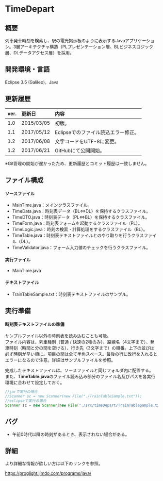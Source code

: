 # TimeDepart

## 概要
列車発車時刻を検索し、駅の電光掲示板のように表示するJavaアプリケーション。3層アーキテクチャ構造（PLプレゼンテーション層、BLビジネスロジック層、DLデータアクセス層）を採用。

## 開発環境・言語
Eclipse 3.5 (Galileo)，Java

## 更新履歴
|ver.|更新日|内容|
|:-|:-|:-|
|1.0|2015/03/05|初版。|
|1.1|2017/05/12|Eclipseでのファイル読込エラー修正。|
|1.2|2017/06/08|文字コードをUTF-8に変更。|
|1.2|2017/06/21|GitHubにて公開開始。|

※Git管理の開始が遅かったため、更新履歴とコミット履歴は一致しません。

## ファイル構成
#### ソースファイル
- MainTime.java：メインクラスファイル。
- TimeData.java：時刻表データ（BL⇔DL）を保持するクラスファイル。
- TimeDTO.java：時刻表データ（PL⇔BL）を保持するクラスファイル。
- TimeForm.java：時刻表フォームを起動するクラスファイル（PL）。
- TimeLogic.java：時刻の検索・計算処理をするクラスファイル（BL）。
- TimeTable.java：時刻表テキストファイルとのやり取りを行うクラスファイル（DL）。
- TimeValidator.java：フォーム入力値のチェックを行うクラスファイル。

#### 実行ファイル
- MainTime.java

#### テキストファイル
- TrainTableSample.txt：時刻表テキストファイルのサンプル。

## 実行準備
#### 時刻表テキストファイルの準備
サンプルファイル以外の時刻表を読み込むことも可能。  
ファイル内容は、列車種別（普通 / 快速の2種のみ）、路線名（4文字まで）、発車時刻（時間と分の間を空ける）、行き先（3文字まで）の順番。上下の並びは必ず時刻が早い順に。項目の間は全て半角スペース。最後の行に改行を入れるとエラーになるので注意。詳細はサンプルファイルを参照。

完成したテキストファイルは、ソースファイルと同じフォルダ内に配置する。
また、**TimeTable.java**のファイル読み込み部分のファイル名及びパスを各実行環境に合わせて設定しておく。

``` java
//jarで実行の場合
//Scanner sc = new Scanner(new File("./TrainTableSample.txt"));
//eclipseで実行の場合
Scanner sc = new Scanner(new File("./src/timeDepart/TrainTableSample.txt"));
```

## バグ
- 午前0時代以降の時刻があるとき、表示されない場合がある。

## 詳細
より詳細な情報が欲しい方は以下のリンクを参照。

https://proglight.jimdo.com/programs/java/
